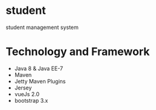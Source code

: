 # student
student management  system

# Technology and Framework
* Java 8 & Java EE-7
* Maven
* Jetty Maven Plugins
* Jersey
* vueJs 2.0 
* bootstrap 3.x

